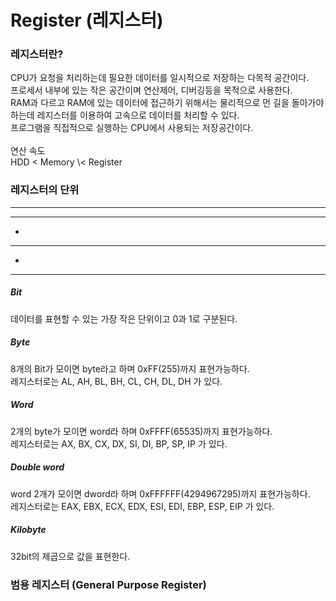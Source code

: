 <h1>Register (레지스터)</h1>
<h3>레지스터란?</h3>
CPU가 요청을 처리하는데 필요한 데이터를 일시적으로 저장하는 다목적 공간이다.<br>
프로세서 내부에 있는 작은 공간이며 연산제어, 디버깅등을 목적으로 사용한다.<br>
RAM과 다르고 RAM에 있는 데이터에 접근하기 위해서는 물리적으로 먼 길을 돌아가야 하는데 레지스터를 이용하여 고속으로 데이터를 처리할 수 있다.<br>
프로그램을 직접적으로 실행하는 CPU에서 사용되는 저장공간이다.<br>
<br>
연산 속도<br>
HDD < Memory \< Register
<br>
<h3>레지스터의 단위</h3>

---

---
-
---
-
---

<h5>Bit</h5>
데이터를 표현할 수 있는 가장 작은 단위이고 0과 1로 구분된다.
<h5>Byte</h5>
8개의 Bit가 모이면 byte라고 하며 0xFF(255)까지 표현가능하다.<br>
레지스터로는 AL, AH, BL, BH, CL, CH, DL, DH 가 있다.
<h5>Word</h5>
2개의 byte가 모이면 word라 하며 0xFFFF(65535)까지 표현가능하다.<br>
레지스터로는 AX, BX, CX, DX, SI, DI, BP, SP, IP 가 있다.
<h5>Double word</h5>
word 2개가 모이면 dword라 하며 0xFFFFFF(4294967295)까지 표현가능하다.<br>
레지스터로는 EAX, EBX, ECX, EDX, ESI, EDI, EBP, ESP, EIP 가 있다.
<h5>Kilobyte</h5>
32bit의 제곱으로 값을 표현한다.

<h3>범용 레지스터 (General Purpose Register)</h3>
